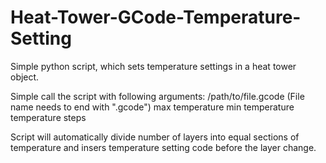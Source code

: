 # Heat-Tower-GCode-Temperature-Setting
Simple python script, which sets temperature settings in a heat tower object.

Simple call the script with following arguments:
/path/to/file.gcode (File name needs to end with ".gcode")
max temperature
min temperature
temperature steps

Script will automatically divide number of layers into equal sections of temperature and insers temperature setting code before the layer change.
